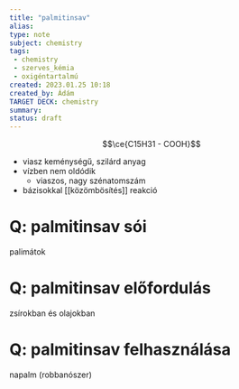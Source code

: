 ```yaml
---
title: "palmitinsav"
alias: 
type: note
subject: chemistry
tags:
 - chemistry
 - szerves_kémia
 - oxigéntartalmú
created: 2023.01.25 10:18
created_by: Ádám
TARGET DECK: chemistry
summary: 
status: draft 
---
```

$$\ce{C15H31 - COOH}$$
- viasz keménységű, szilárd anyag
- vízben nem oldódik
	- viaszos, nagy szénatomszám 
- bázisokkal [[közömbösítés]] reakció

# Q: palmitinsav sói
palimátok
<!--ID: 1675244744547-->


# Q: palmitinsav előfordulás
zsírokban és olajokban
<!--ID: 1675244744563-->


# Q: palmitinsav felhasználása
napalm (robbanószer)
<!--ID: 1675244744578-->
